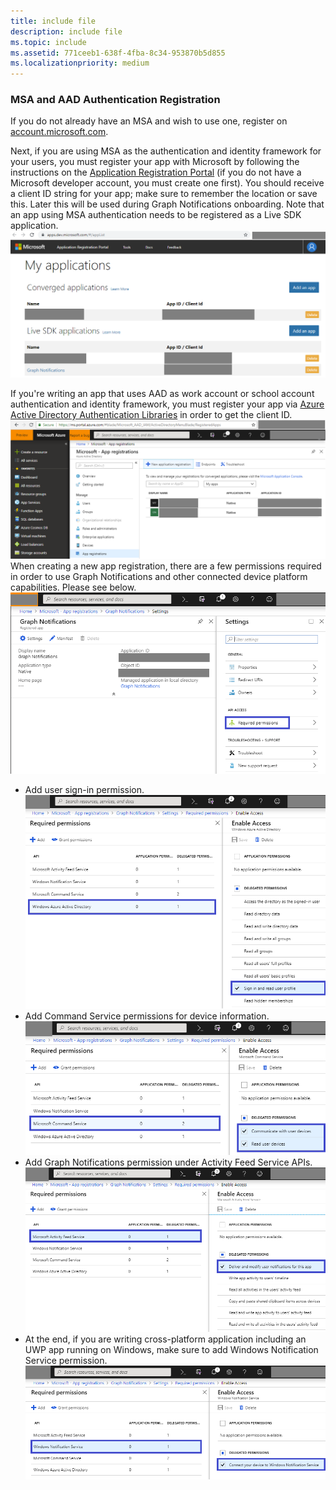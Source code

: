 ```yaml
---
title: include file
description: include file
ms.topic: include
ms.assetid: 771ceeb1-638f-4fba-8c34-953870b5d855
ms.localizationpriority: medium
---
```


### MSA and AAD Authentication Registration

If you do not already have an MSA and wish to use one, register on [account.microsoft.com](https://account.microsoft.com/account).

Next, if you are using MSA as the authentication and identity framework for your users, you must register your app with Microsoft by following the instructions on the [Application Registration Portal](https://apps.dev.microsoft.com/) (if you do not have a Microsoft developer account, you must create one first). You should receive a client ID string for your app; make sure to remember the location or save this. Later this will be used during Graph Notifications onboarding. 
Note that an app using MSA authentication needs to be registered as a Live SDK application.
![Application Registration Portal](../../notifications/media/msa_app_registration/app_registration_portal.png)

If you're writing an app that uses AAD as work account or school account authentication and identity framework, you must register your app via [Azure Active Directory Authentication Libraries](https://docs.microsoft.com/azure/active-directory/develop/active-directory-authentication-libraries) in order to get the client ID. 
 ![AAD Registration Portal](../../notifications/media/aad_registration_portal/aad_registration_portal.png)
When creating a new app registration, there are a few permissions required in order to use Graph Notifications and other connected device platform capabilities. Please see below. 
![AAD Registration Portal – Setting – Required Permissions](../../notifications/media/aad_registration_portal/aad_registration_portal_permissions.png)
* Add user sign-in permission.
![Required Permissions – AAD User Profile](../../notifications/media/aad_registration_portal/permissions_1_user.png)
* Add Command Service permissions for device information.
![Required Permissions – Devices](../../notifications/media/aad_registration_portal/permissions_2_devices.png)
* Add Graph Notifications permission under Activity Feed Service APIs.
![Required Permissions – Devices](../../notifications/media/aad_registration_portal/permissions_3_graph_notifications.png)
* At the end, if you are writing cross-platform application including an UWP app running on Windows, make sure to add Windows Notification Service permission.
![Required Permissions – WNS](../../notifications/media/aad_registration_portal/permissions_4_wns_push.png)
